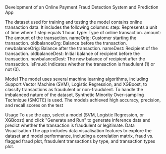 Development of an Online Payment Fraud Detection System and Prediction App

The dataset used for training and testing the model contains online transaction data. It includes the following columns:
step: Represents a unit of time where 1 step equals 1 hour. type: Type of online transaction. amount: The amount of the transaction. nameOrig: Customer starting the transaction. oldbalanceOrg: Balance before the transaction. newbalanceOrig: Balance after the transaction. nameDest: Recipient of the transaction. oldbalanceDest: Initial balance of recipient before the transaction. newbalanceDest: The new balance of recipient after the transaction. isFraud: Indicates whether the transaction is fraudulent (1) or not (0).

Model
The model uses several machine learning algorithms, including Support Vector Machine (SVM), Logistic Regression, and XGBoost, to classify transactions as fraudulent or non-fraudulent. To handle the imbalanced nature of the dataset, Synthetic Minority Over-sampling Technique (SMOTE) is used.
The models achieved high accuracy, precision, and recall scores on the test

Usage
To use the app, select a model (SVM, Logistic Regression, or XGBoost) and click "Generate and Run" to generate inference data and predict whether the transaction is fraudulent or legitimate.
Data Visualisation
The app includes data visualisation features to explore the dataset and model performance, including a correlation matrix, fraud vs. flagged fraud plot, fraudulent transactions by type, and transaction types plot.
